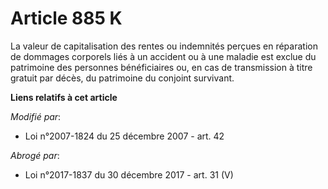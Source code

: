 # Article 885 K

La valeur de capitalisation des rentes ou indemnités perçues en réparation de dommages corporels liés à un accident ou à une
maladie est exclue du patrimoine des personnes bénéficiaires ou, en cas de transmission à titre gratuit par décès, du
patrimoine du conjoint survivant.

**Liens relatifs à cet article**

_Modifié par_:

  - Loi n°2007-1824 du 25 décembre 2007 - art. 42

_Abrogé par_:

  - Loi n°2017-1837 du 30 décembre 2017 - art. 31 (V)
